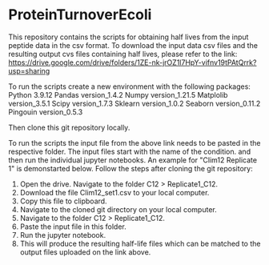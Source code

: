 # ProteinTurnoverEcoli
This repository contains the scripts for obtaining half lives from the input peptide data in the csv format. 
To download the input data csv files and the resulting output cvs files containing half lives, please refer to the link: 
https://drive.google.com/drive/folders/1ZE-nk-jrOZ1l7HpY-vifnv19tPAtQrrk?usp=sharing


To run the scripts create a new environment with the following packages: 
        Python 3.9.12
        Pandas version_1.4.2
        Numpy version_1.21.5
        Matplolib version_3.5.1
        Scipy version_1.7.3
        Sklearn version_1.0.2
        Seaborn version_0.11.2
        Pingouin version_0.5.3


Then clone this git repository locally. 

To run the scripts the input file from the above link needs to be pasted in the respective folder. The input files start with the name of the condition. 
and then run the individual jupyter notebooks. 
An example for "Clim12 Replicate 1"  is demonstarted below. Follow the steps after cloning the git repository: 
1. Open the drive. Navigate to the folder C12 > Replicate1_C12.
2. Download the file Clim12_set1.csv to your local computer.
3. Copy this file to clipboard.
4. Navigate to the cloned git directory on your local computer.
5. Navigate to the folder C12 > Replicate1_C12.
6. Paste the input file in this folder.
7. Run the jupyter notebook.
8. This will produce the resulting half-life files which can be matched to the output files uploaded on the link above. 



